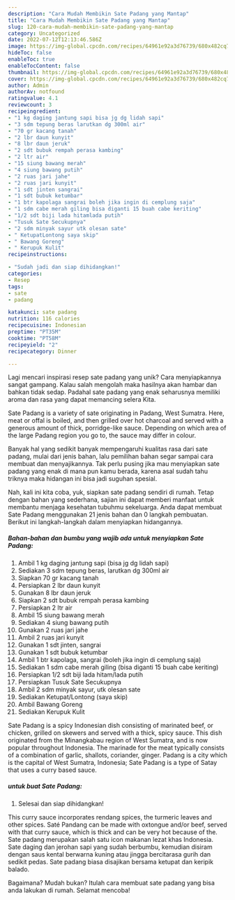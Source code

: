 ```yaml
---
description: "Cara Mudah Membikin Sate Padang yang Mantap"
title: "Cara Mudah Membikin Sate Padang yang Mantap"
slug: 120-cara-mudah-membikin-sate-padang-yang-mantap
category: Uncategorized
date: 2022-07-12T12:13:46.586Z
image: https://img-global.cpcdn.com/recipes/64961e92a3d76739/680x482cq70/sate-padang-foto-resep-utama.jpg
hideToc: false
enableToc: true
enableTocContent: false
thumbnail: https://img-global.cpcdn.com/recipes/64961e92a3d76739/680x482cq70/sate-padang-foto-resep-utama.jpg
cover: https://img-global.cpcdn.com/recipes/64961e92a3d76739/680x482cq70/sate-padang-foto-resep-utama.jpg
author: Admin
authorAv: notfound
ratingvalue: 4.1
reviewcount: 3
recipeingredient:
- "1 kg daging jantung sapi bisa jg dg lidah sapi"
- "3 sdm tepung beras larutkan dg 300ml air"
- "70 gr kacang tanah"
- "2 lbr daun kunyit"
- "8 lbr daun jeruk"
- "2 sdt bubuk rempah perasa kambing"
- "2 ltr air"
- "15 siung bawang merah"
- "4 siung bawang putih"
- "2 ruas jari jahe"
- "2 ruas jari kunyit"
- "1 sdt jinten sangrai"
- "1 sdt bubuk ketumbar"
- "1 btr kapolaga sangrai boleh jika ingin di cemplung saja"
- "1 sdm cabe merah giling bisa diganti 15 buah cabe keriting"
- "1/2 sdt biji lada hitamlada putih"
- "Tusuk Sate Secukupnya"
- "2 sdm minyak sayur utk olesan sate"
- " KetupatLontong saya skip"
- " Bawang Goreng"
- " Kerupuk Kulit"
recipeinstructions:

- "Sudah jadi dan siap dihidangkan!"
categories:
- Resep
tags:
- sate
- padang

katakunci: sate padang 
nutrition: 116 calories
recipecuisine: Indonesian
preptime: "PT35M"
cooktime: "PT58M"
recipeyield: "2"
recipecategory: Dinner

---
```





Lagi mencari inspirasi resep sate padang yang unik? Cara menyiapkannya sangat gampang. Kalau salah mengolah maka hasilnya akan hambar dan bahkan tidak sedap. Padahal sate padang yang enak seharusnya memiliki aroma dan rasa yang dapat memancing selera Kita.





Sate Padang is a variety of sate originating in Padang, West Sumatra. Here, meat or offal is boiled, and then grilled over hot charcoal and served with a generous amount of thick, porridge-like sauce. Depending on which area of the large Padang region you go to, the sauce may differ in colour.

Banyak hal yang sedikit banyak mempengaruhi kualitas rasa dari sate padang, mulai dari jenis bahan, lalu pemilihan bahan segar sampai cara membuat dan menyajikannya. Tak perlu pusing jika mau menyiapkan sate padang yang enak di mana pun kamu berada, karena asal sudah tahu triknya maka hidangan ini bisa jadi suguhan spesial.






Nah, kali ini kita coba, yuk, siapkan sate padang sendiri di rumah. Tetap dengan bahan yang sederhana, sajian ini dapat memberi manfaat untuk membantu menjaga kesehatan tubuhmu sekeluarga. Anda dapat membuat Sate Padang menggunakan 21 jenis bahan dan 0 langkah pembuatan. Berikut ini langkah-langkah dalam menyiapkan hidangannya.

<!--inarticleads1-->

##### Bahan-bahan dan bumbu yang wajib ada untuk menyiapkan Sate Padang:

1. Ambil 1 kg daging jantung sapi (bisa jg dg lidah sapi)
1. Sediakan 3 sdm tepung beras, larutkan dg 300ml air
1. Siapkan 70 gr kacang tanah
1. Persiapkan 2 lbr daun kunyit
1. Gunakan 8 lbr daun jeruk
1. Siapkan 2 sdt bubuk rempah perasa kambing
1. Persiapkan 2 ltr air
1. Ambil 15 siung bawang merah
1. Sediakan 4 siung bawang putih
1. Gunakan 2 ruas jari jahe
1. Ambil 2 ruas jari kunyit
1. Gunakan 1 sdt jinten, sangrai
1. Gunakan 1 sdt bubuk ketumbar
1. Ambil 1 btr kapolaga, sangrai (boleh jika ingin di cemplung saja)
1. Sediakan 1 sdm cabe merah giling (bisa diganti 15 buah cabe keriting)
1. Persiapkan 1/2 sdt biji lada hitam/lada putih
1. Persiapkan Tusuk Sate Secukupnya
1. Ambil 2 sdm minyak sayur, utk olesan sate
1. Sediakan  Ketupat/Lontong (saya skip)
1. Ambil  Bawang Goreng
1. Sediakan  Kerupuk Kulit


Sate Padang is a spicy Indonesian dish consisting of marinated beef, or chicken, grilled on skewers and served with a thick, spicy sauce. This dish originated from the Minangkabau region of West Sumatra, and is now popular throughout Indonesia. The marinade for the meat typically consists of a combination of garlic, shallots, coriander, ginger. Padang is a city which is the capital of West Sumatra, Indonesia; Sate Padang is a type of Satay that uses a curry based sauce. 

<!--inarticleads2-->

#####  untuk buat Sate Padang:


1. Selesai dan siap dihidangkan!

This curry sauce incorporates rendang spices, the turmeric leaves and other spices. Saté Pandang can be made with oxtongue and/or beef, served with that curry sauce, which is thick and can be very hot because of the. Sate padang merupakan salah satu icon makanan lezat khas Indonesia. Sate daging dan jerohan sapi yang sudah berbumbu, kemudian disiram dengan saus kental berwarna kuning atau jingga bercitarasa gurih dan sedikit pedas. Sate padang biasa disajikan bersama ketupat dan keripik balado. 

Bagaimana? Mudah bukan? Itulah cara membuat sate padang yang bisa anda lakukan di rumah. Selamat mencoba!

